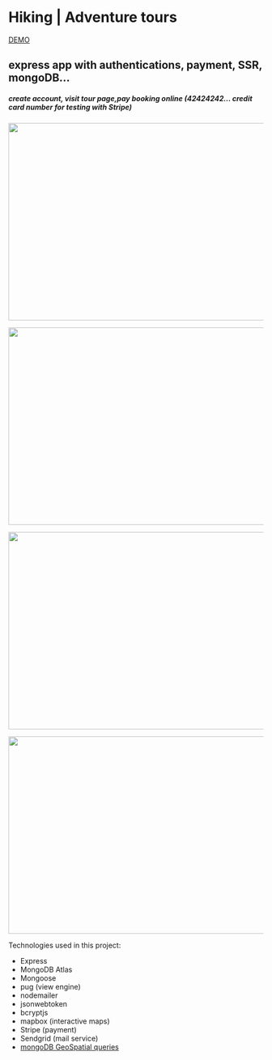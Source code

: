 # Hiking | Adventure tours

[DEMO](https://preska-hiking.herokuapp.com/)

## express app with authentications, payment, SSR, mongoDB...

##### create account, visit tour page,pay booking online (42424242... credit card number for testing with Stripe)

<p align="center">
  <img width="800" height="390" src="https://i.imgur.com/s05SNm6.png">
</p>
<p align="center">
  <img width="800" height="390" src="https://i.imgur.com/Q2qzLVq.png">
</p>
<p align="center">
  <img width="800" height="390" src="https://i.imgur.com/6a3srPj.png">
</p>
<p align="center">
  <img width="800" height="390" src="https://i.imgur.com/5r2apo0.png">
</p>

Technologies used in this project:

- Express
- MongoDB Atlas
- Mongoose
- pug (view engine)
- nodemailer
- jsonwebtoken
- bcryptjs
- mapbox (interactive maps)
- Stripe (payment)
- Sendgrid (mail service)
- [mongoDB GeoSpatial queries](https://docs.mongodb.com/manual/geospatial-queries/)
